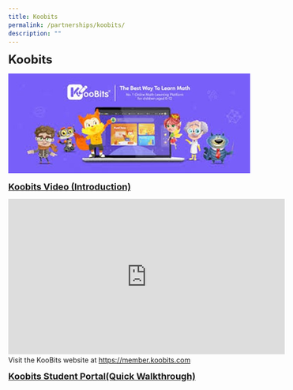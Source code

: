 ```yaml
---
title: Koobits
permalink: /partnerships/koobits/
description: ""
---
```

<font size="+2"><b>Koobits</b></font>

![](/images/Koobits01.jpg)

<font size="+1"><b><u>Koobits Video (Introduction)</u></b></font>

<iframe width="560" height="315" src="https://www.youtube.com/embed/R8esGGPhtAI" title="YouTube video player" frameborder="0" allow="accelerometer; autoplay; clipboard-write; encrypted-media; gyroscope; picture-in-picture; web-share" allowfullscreen></iframe><br>
Visit the KooBits website at <u><a href="https://member.koobits.com">https://member.koobits.com</a></u>

<font size="+1"><b><u>Koobits Student Portal(Quick Walkthrough)</u></b></font>

